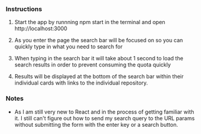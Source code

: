 ### Instructions

1. Start the app by runnning npm start in the terminal and open http://localhost:3000

2. As you enter the page the search bar will be focused on so you can quickly type in what you need to search for

3. When typing in the search bar it will take about 1 second to load the search results in order to prevent consuming the quota quickly

4. Results will be displayed at the bottom of the search bar within their individual cards with links to the individual repository.

### Notes

- As I am still very new to React and in the process of getting familiar with it. I still can't figure out how to send my search query to the URL params
  without submitting the form with the enter key or a search button.
